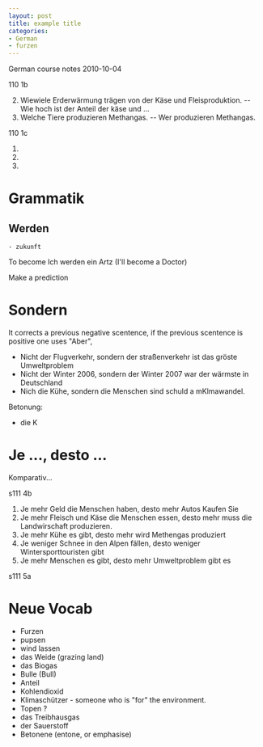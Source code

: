 ```yaml
---
layout: post
title: example title
categories:
- German
- furzen 
---
```


German course notes 2010-10-04

110 1b

2. Wiewiele Erderwärmung trägen von der Käse und Fleisproduktion. 
	-- Wie hoch ist der Anteil der käse und ...
3. Welche Tiere produzieren Methangas.
	-- Wer produzieren Methangas.

110 1c

1. 
2. 
3. 


# Grammatik

## Werden
	- zukunft

To become
	Ich werden ein Artz (I'll become a Doctor)

Make a prediction


# Sondern

It corrects a previous negative scentence, if the previous scentence is positive one uses "Aber",

 * Nicht der Flugverkehr, sondern der straßenverkehr ist das gröste Umweltproblem
 * Nicht der Winter 2006, sondern der Winter 2007 war der wärmste in Deutschland
 * Nich die Kühe, sondern die Menschen sind schuld a mKlmawandel.

Betonung:

- die K

# Je ..., desto ...

Komparativ...

s111 4b

1. Je mehr Geld die Menschen haben, desto mehr Autos Kaufen Sie 
2. Je mehr Fleisch und Käse die Menschen essen, desto mehr muss die Landwirschaft produzieren.
3. Je mehr Kühe es gibt,  desto mehr wird Methengas produziert 
4. Je weniger Schnee in den Alpen fällen, desto weniger Wintersporttouristen gibt
5. Je mehr Menschen es gibt, desto mehr  Umweltproblem gibt es


s111 5a




# Neue Vocab

 * Furzen
 * pupsen
 * wind lassen 
 * das Weide (grazing land)
 * das Biogas
 * Bulle (Bull)
 * Anteil
 * Kohlendioxid
 * Klimaschützer - someone who is "for" the environment. 
 * Topen ? 
 * das Treibhausgas
 * der Sauerstoff
 * Betonene (entone, or emphasise)
